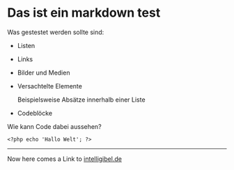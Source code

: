 Das ist ein markdown test
=========================

Was gestestet werden sollte sind:

-   Listen
-   Links
-   Bilder und Medien
-   Versachtelte Elemente
    
    Beispielsweise Absätze innerhalb einer Liste
-   Codeblöcke

Wie kann Code dabei aussehen?

    <?php echo 'Hallo Welt'; ?>

********************************

Now here comes a Link to [intelligibel.de](http://www.intelligibel.de/ "Grandgeorg Websolutions")

